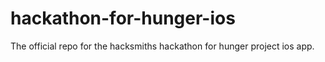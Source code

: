 # hackathon-for-hunger-ios
The official repo for the hacksmiths hackathon for hunger project ios app.
